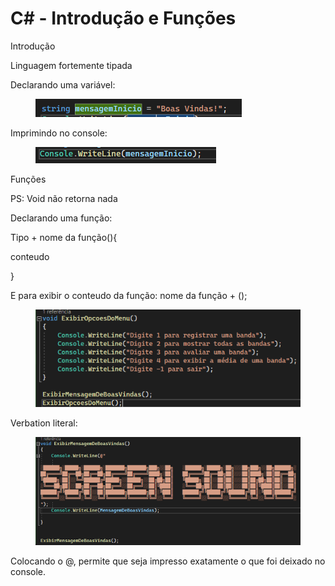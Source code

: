 # C# - Introdução e Funções

Introdução

Linguagem fortemente tipada

Declarando uma variável:

<figure><img src=".gitbook/assets/image.png" alt=""><figcaption></figcaption></figure>

Imprimindo no console:

<figure><img src=".gitbook/assets/image (1).png" alt=""><figcaption></figcaption></figure>

Funções

PS: Void não retorna nada

Declarando uma função:

Tipo + nome da função(){

conteudo

}

E para exibir o conteudo da função: nome da função + ();

&#x20;

<figure><img src=".gitbook/assets/image (2).png" alt=""><figcaption></figcaption></figure>

Verbation literal:

<figure><img src=".gitbook/assets/image (3).png" alt=""><figcaption></figcaption></figure>

Colocando o @, permite que seja impresso exatamente o que foi deixado no console.
